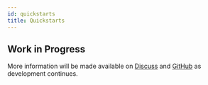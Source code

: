 ```yaml
---
id: quickstarts
title: Quickstarts
---
```


## Work in Progress

More information will be made available on [Discuss](https://discuss.animeshon.com) and [GitHub](https://github.com/animeshon) as development continues.
